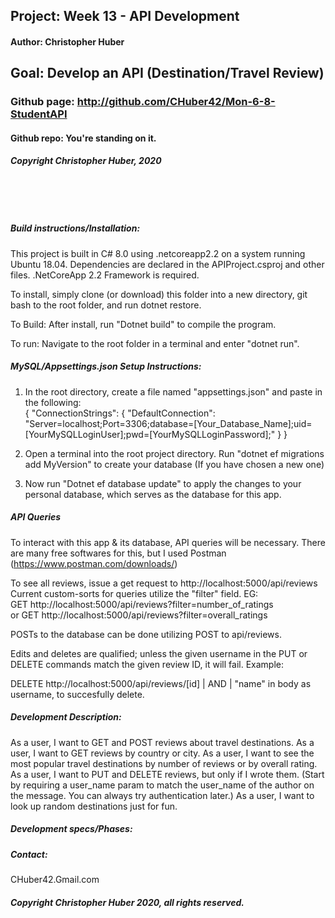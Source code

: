 ## Project: **Week 13 - API Development**
#### Author: **Christopher Huber**
## Goal: Develop an API (Destination/Travel Review)

### Github page: http://github.com/CHuber42/Mon-6-8-StudentAPI
#### Github repo: You're standing on it.
##### Copyright Christopher Huber, 2020

&nbsp;
     
&nbsp;
         
##### Build instructions/Installation: 

This project is built in C# 8.0 using .netcoreapp2.2 on a system running Ubuntu 18.04.
Dependencies are declared in the APIProject.csproj and other files.
.NetCoreApp 2.2 Framework is required.  

To install, simply clone (or download) this folder into a new directory, git bash to the root folder,
and run dotnet restore.  

To Build: After install, run "Dotnet build" to compile the program.  

To run: Navigate to the root folder in a terminal and enter "dotnet run".  

##### MySQL/Appsettings.json Setup Instructions:

1. In the root directory, create a file named "appsettings.json" and paste in the following:  
{
  "ConnectionStrings": {
      "DefaultConnection": "Server=localhost;Port=3306;database=[Your_Database_Name];uid=[YourMySQLLoginUser];pwd=[YourMySQLLoginPassword];"
  }
}

2. Open a terminal into the root project directory. Run "dotnet ef migrations add MyVersion" to create your database (If you have chosen a new one)  

3. Now run "Dotnet ef database update" to apply the changes to your personal database, which serves as the database for this app.  

##### API Queries

To interact with this app & its database, API queries will be necessary. There are many free softwares for this, but I used Postman (https://www.postman.com/downloads/)  

To see all reviews, issue a get request to http://localhost:5000/api/reviews  
Current custom-sorts for queries utilize the "filter" field. EG:  
GET http://localhost:5000/api/reviews?filter=number_of_ratings  
or
GET http://localhost:5000/api/reviews?filter=overall_ratings  

POSTs to the database can be done utilizing POST to api/reviews.  

Edits and deletes are qualified; unless the given username in the PUT or DELETE commands match the given review ID, it will fail.  Example:

DELETE http://localhost:5000/api/reviews/[id] | AND | "name" in body as username, to succesfully delete.  


##### Development Description:

As a user, I want to GET and POST reviews about travel destinations.
As a user, I want to GET reviews by country or city.
As a user, I want to see the most popular travel destinations by number of reviews or by overall rating.
As a user, I want to PUT and DELETE reviews, but only if I wrote them. (Start by requiring a user_name param to match the user_name of the author on the message. You can always try authentication later.)
As a user, I want to look up random destinations just for fun.

##### Development specs/Phases:



##### _Contact_:

CHuber42.Gmail.com

##### _Copyright Christopher Huber 2020, all rights reserved._







